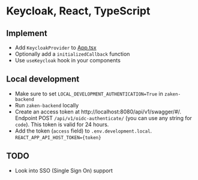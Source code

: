 # Keycloak, React, TypeScript

## Implement
- Add `KeycloakProvider` to [App.tsx](https://github.com/Amsterdam/zaken-frontend/blob/master/src/App.tsx)
- Optionally add a `initializedCallback` function
- Use `useKeycloak` hook in your components

## Local development
- Make sure to set `LOCAL_DEVELOPMENT_AUTHENTICATION=True` in `zaken-backend`
- Run `zaken-backend` locally
- Create an access token at http://localhost:8080/api/v1/swagger/#/. Endpoint POST `/api/v1/oidc-authenticate/` (you can use any string for `code`). This token is valid for 24 hours.
- Add the token (`access` field) to `.env.development.local`. `REACT_APP_API_HOST_TOKEN={token}`

## TODO
- Look into SSO (Single Sign On) support
